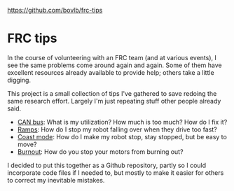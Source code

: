https://github.com/bovlb/frc-tips

# FRC tips

In the course of volunteering with an FRC team (and at various events), I see the same problems come around again and again.  Some of them have excellent resources already available to provide help; others take a little digging.

This project is a small collection of tips I've gathered to save redoing the same research effort.  Largely I'm just repeating stuff other people already said.

* [CAN bus](can-bus/): What is my utilization?  How much is too much?  How do I fix it?
* [Ramps](ramps/): How do I stop my robot falling over when they drive too fast?
* [Coast mode](coast-mode/): How do I make my robot stop, stay stopped, but be easy to move?
* [Burnout](burnout/): How do you stop your motors from burning out?

I decided to put this together as a Github repository, partly so I could incorporate code files if I needed to, but mostly to make it easier for others to correct my inevitable mistakes.